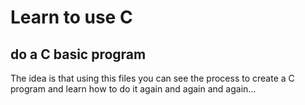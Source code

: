 # Learn to use C
## do a C basic program
The idea is that using this files you can see the process to create a C program and learn how to do it again and again and again...
